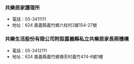### 共樂居家護理所
- 電話：05-3411111
- 地址：624 嘉義縣義竹鄉六桂村2鄰154-27號

### 共樂生活股份有限公司附設嘉義縣私立共樂居家長照機構
- 電話：05-3412111
- 地址：624 嘉義縣義竹鄉傳芳村義竹474-6號1樓

